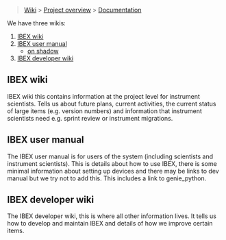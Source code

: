 > [Wiki](Home) > [Project overview](Project-overview) > [Documentation](Project-Documentation)

We have three wikis:

1. [IBEX wiki](https://github.com/ISISComputingGroup/IBEX/wiki)
1. [IBEX user manual](https://github.com/ISISComputingGroup/ibex_user_manual/wiki)
    - [on shadow](http://shadow.nd.rl.ac.uk/ibex_user_manual/Home)
1. [IBEX developer wiki](wiki)

## IBEX wiki

IBEX wiki this contains information at the project level for instrument scientists. Tells us about future plans, current activities, the current status of large items (e.g. version numbers) and information that instrument scientists need e.g. sprint review or instrument migrations.

## IBEX user manual

The IBEX user manual is for users of the system (including scientists and instrument scientists). This is details about how to use IBEX, there is some minimal information about setting up devices and there may be links to dev manual but we try not to add this. This includes a link to genie_python.

## IBEX developer wiki

The IBEX developer wiki, this is where all other information lives. It tells us how to develop and maintain IBEX and details of how we improve certain items.
